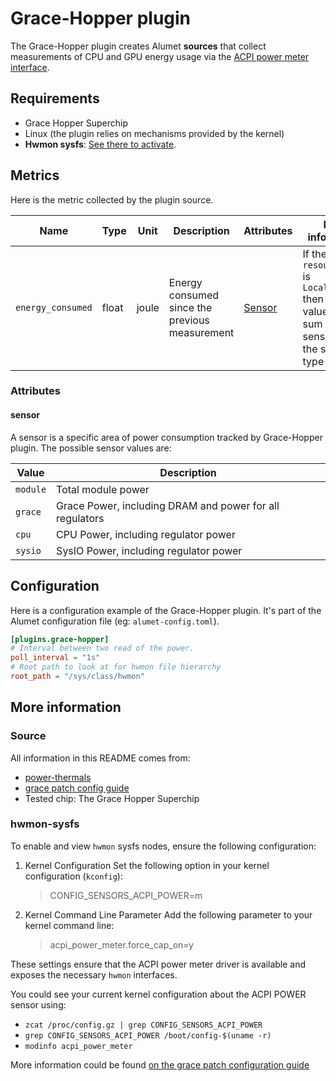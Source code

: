 # Grace-Hopper plugin

The Grace-Hopper plugin creates Alumet **sources** that collect measurements of CPU and GPU energy usage via the [ACPI power meter interface](https://docs.nvidia.com/grace-perf-tuning-guide/power-thermals.html#power-telemetry).

## Requirements

- Grace Hopper Superchip
- Linux (the plugin relies on mechanisms provided by the kernel)
- **Hwmon sysfs**: [See there to activate](#hwmon-sysfs).

## Metrics

Here is the metric collected by the plugin source.

|Name|Type|Unit|Description|Attributes|More information|
|----|----|----|-----------|----------|-----------------|
|`energy_consumed`|float|joule|Energy consumed since the previous measurement|[Sensor](#sensor)| If the `resource_kind` is `LocalMachine` then the value is the sum of all sensors of the same type |

### Attributes

#### sensor

A sensor is a specific area of power consumption tracked by Grace-Hopper plugin.
The possible sensor values are:

|Value|Description|
|------|-----------|
|`module`|Total module power|
|`grace`|Grace Power, including DRAM and power for all regulators|
|`cpu`|CPU Power, including regulator power|
|`sysio`|SysIO Power, including regulator power|

## Configuration

Here is a configuration example of the Grace-Hopper plugin. It's part of the Alumet configuration file (eg: `alumet-config.toml`).

```toml
[plugins.grace-hopper]
# Interval between two read of the power.
poll_interval = "1s"
# Root path to look at for hwmon file hierarchy
root_path = "/sys/class/hwmon"
```

## More information

### Source

All information in this README comes from:
- [power-thermals](https://docs.nvidia.com/grace-perf-tuning-guide/power-thermals.html#power-telemetry)
- [grace patch config guide](https://docs.nvidia.com/grace-patch-config-guide.pdf)
- Tested chip: The Grace Hopper Superchip

### hwmon-sysfs

To enable and view `hwmon` sysfs nodes, ensure the following configuration:

1. Kernel Configuration
Set the following option in your kernel configuration (`kconfig`):
    > CONFIG_SENSORS_ACPI_POWER=m

2. Kernel Command Line Parameter
Add the following parameter to your kernel command line:
    > acpi_power_meter.force_cap_on=y

These settings ensure that the ACPI power meter driver is available and exposes the necessary `hwmon` interfaces.

You could see your current kernel configuration about the ACPI POWER sensor using:
- `zcat /proc/config.gz | grep CONFIG_SENSORS_ACPI_POWER`
- `grep CONFIG_SENSORS_ACPI_POWER /boot/config-$(uname -r)`
- `modinfo acpi_power_meter`

More information could be found [on the grace patch configuration guide](https://docs.nvidia.com/grace-patch-config-guide.pdf)
